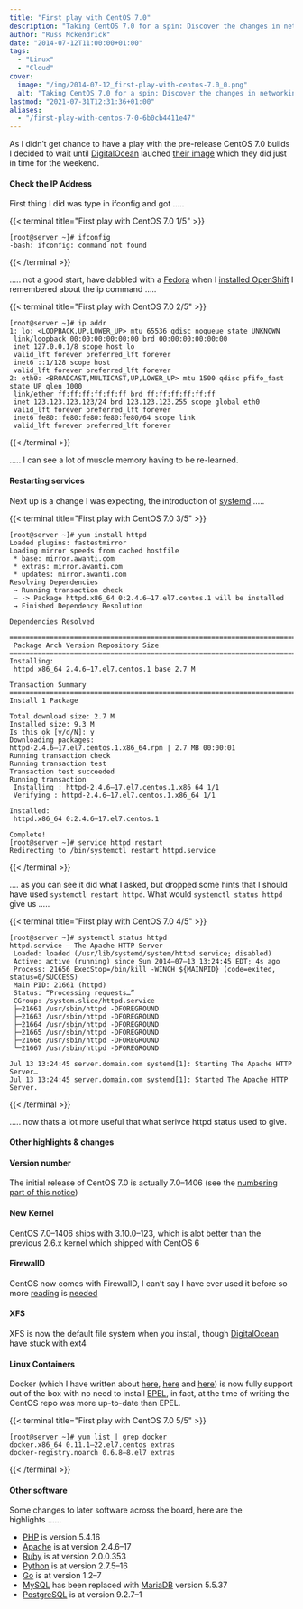 ```yaml
---
title: "First play with CentOS 7.0"
description: "Taking CentOS 7.0 for a spin: Discover the changes in networking, systemd, XFS, and Docker support in this firsthand exploration on a DigitalOcean Droplet."
author: "Russ Mckendrick"
date: "2014-07-12T11:00:00+01:00"
tags:
  - "Linux"
  - "Cloud"
cover:
  image: "/img/2014-07-12_first-play-with-centos-7.0_0.png"
  alt: "Taking CentOS 7.0 for a spin: Discover the changes in networking, systemd, XFS, and Docker support in this firsthand exploration on a DigitalOcean Droplet."
lastmod: "2021-07-31T12:31:36+01:00"
aliases:
  - "/first-play-with-centos-7-0-6b0cb4411e47"
---
```


As I didn’t get chance to have a play with the pre-release CentOS 7.0 builds I decided to wait until [DigitalOcean](https://www.digitalocean.com/?refcode=52ec4dc3647e) lauched [their image](https://twitter.com/digitalocean/status/487664919127420928) which they did just in time for the weekend.

#### Check the IP Address

First thing I did was type in ifconfig and got …..

{{< terminal title="First play with CentOS 7.0 1/5" >}}
```
[root@server ~]# ifconfig
-bash: ifconfig: command not found
```
{{< /terminal >}}

….. not a good start, have dabbled with a [Fedora](https://fedoraproject.org) when I [installed OpenShift](/2014/05/31/openshift-origin-installation-notes/) I remembered about the ip command …..

{{< terminal title="First play with CentOS 7.0 2/5" >}}
```
[root@server ~]# ip addr
1: lo: <LOOPBACK,UP,LOWER_UP> mtu 65536 qdisc noqueue state UNKNOWN 
 link/loopback 00:00:00:00:00:00 brd 00:00:00:00:00:00
 inet 127.0.0.1/8 scope host lo
 valid_lft forever preferred_lft forever
 inet6 ::1/128 scope host 
 valid_lft forever preferred_lft forever
2: eth0: <BROADCAST,MULTICAST,UP,LOWER_UP> mtu 1500 qdisc pfifo_fast state UP qlen 1000
 link/ether ff:ff:ff:ff:ff:ff brd ff:ff:ff:ff:ff:ff
 inet 123.123.123.123/24 brd 123.123.123.255 scope global eth0
 valid_lft forever preferred_lft forever
 inet6 fe80::fe80:fe80:fe80:fe80/64 scope link 
 valid_lft forever preferred_lft forever
```
{{< /terminal >}}

….. I can see a lot of muscle memory having to be re-learned.

#### Restarting services

Next up is a change I was expecting, the introduction of [systemd](http://en.wikipedia.org/wiki/Systemd) …..

{{< terminal title="First play with CentOS 7.0 3/5" >}}
```
[root@server ~]# yum install httpd
Loaded plugins: fastestmirror
Loading mirror speeds from cached hostfile
 * base: mirror.awanti.com
 * extras: mirror.awanti.com
 * updates: mirror.awanti.com
Resolving Dependencies
 → Running transaction check
 — -> Package httpd.x86_64 0:2.4.6–17.el7.centos.1 will be installed
 → Finished Dependency Resolution

Dependencies Resolved

======================================================================================================
 Package Arch Version Repository Size
======================================================================================================
Installing:
 httpd x86_64 2.4.6–17.el7.centos.1 base 2.7 M

Transaction Summary
======================================================================================================
Install 1 Package

Total download size: 2.7 M
Installed size: 9.3 M
Is this ok [y/d/N]: y
Downloading packages:
httpd-2.4.6–17.el7.centos.1.x86_64.rpm | 2.7 MB 00:00:01 
Running transaction check
Running transaction test
Transaction test succeeded
Running transaction
 Installing : httpd-2.4.6–17.el7.centos.1.x86_64 1/1 
 Verifying : httpd-2.4.6–17.el7.centos.1.x86_64 1/1

Installed:
 httpd.x86_64 0:2.4.6–17.el7.centos.1

Complete!
[root@server ~]# service httpd restart
Redirecting to /bin/systemctl restart httpd.service
```
{{< /terminal >}}

…. as you can see it did what I asked, but dropped some hints that I should have used `systemctl restart httpd`. What would `systemctl status httpd` give us …..

{{< terminal title="First play with CentOS 7.0 4/5" >}}
```
[root@server ~]# systemctl status httpd
httpd.service — The Apache HTTP Server
 Loaded: loaded (/usr/lib/systemd/system/httpd.service; disabled)
 Active: active (running) since Sun 2014–07–13 13:24:45 EDT; 4s ago
 Process: 21656 ExecStop=/bin/kill -WINCH ${MAINPID} (code=exited, status=0/SUCCESS)
 Main PID: 21661 (httpd)
 Status: “Processing requests…”
 CGroup: /system.slice/httpd.service
 ├─21661 /usr/sbin/httpd -DFOREGROUND
 ├─21663 /usr/sbin/httpd -DFOREGROUND
 ├─21664 /usr/sbin/httpd -DFOREGROUND
 ├─21665 /usr/sbin/httpd -DFOREGROUND
 ├─21666 /usr/sbin/httpd -DFOREGROUND
 └─21667 /usr/sbin/httpd -DFOREGROUND

Jul 13 13:24:45 server.domain.com systemd[1]: Starting The Apache HTTP Server…
Jul 13 13:24:45 server.domain.com systemd[1]: Started The Apache HTTP Server.
```
{{< /terminal >}}

….. now thats a lot more useful that what serivce httpd status used to give.

#### Other highlights & changes

#### Version number

The initial release of CentOS 7.0 is actually 7.0–1406 (see the [numbering part of this notice](http://lists.centos.org/pipermail/centos-announce/2014-July/020393.html))

#### New Kernel

CentOS 7.0–1406 ships with 3.10.0–123, which is alot better than the previous 2.6.x kernel which shipped with CentOS 6

#### FirewallD

CentOS now comes with FirewallD, I can’t say I have ever used it before so more [reading](http://fedoraproject.org/wiki/Features/DynamicFirewall) is [needed](https://fedoraproject.org/wiki/FirewallD)

#### XFS

XFS is now the default file system when you install, though [DigitalOcean](https://www.digitalocean.com/?refcode=52ec4dc3647e) have stuck with ext4

#### Linux Containers

Docker (which I have written about [here](/2014/02/15/docker/), [here](/2014/04/27/deploying-a-stable-docker-setup-on-centos-with-shipyard/) and [here](/2014/05/04/yet-more-docker/)) is now fully support out of the box with no need to install [EPEL](https://fedoraproject.org/wiki/EPEL), in fact, at the time of writing the CentOS repo was more up-to-date than EPEL.

{{< terminal title="First play with CentOS 7.0 5/5" >}}
```
[root@server ~]# yum list | grep docker
docker.x86_64 0.11.1–22.el7.centos extras 
docker-registry.noarch 0.6.8–8.el7 extras
```
{{< /terminal >}}

#### Other software

Some changes to later software across the board, here are the highlights ……

- [PHP](https://php.net/) is version 5.4.16
- [Apache](https://httpd.apache.org/) is at version 2.4.6–17
- [Ruby](https://www.ruby-lang.org/) is at version 2.0.0.353
- [Python](https://www.python.org/) is at version 2.7.5–16
- [Go](http://golang.org/) is at version 1.2–7
- [MySQL](http://www.mysql.com/) has been replaced with [MariaDB](https://mariadb.org/) version 5.5.37
- [PostgreSQL](http://www.postgresql.org/) is at version 9.2.7–1
